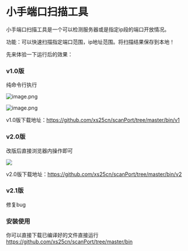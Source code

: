 # 小手端口扫描工具
 小手端口扫描工具是一个可以检测服务器或是指定ip段的端口开放情况。

功能：可以快速扫描指定端口范围，ip地址范围。将扫描结果保存到本地！

先来体验一下运行后的效果：

### v1.0版
纯命令行执行

![image.png](https://upload-images.jianshu.io/upload_images/19018717-e8826aa18d92aa57.png?imageMogr2/auto-orient/strip%7CimageView2/2/w/1240)

![image.png](https://upload-images.jianshu.io/upload_images/19018717-f62194125b0a4a5b.png?imageMogr2/auto-orient/strip%7CimageView2/2/w/1240)

v1.0版下载地址：https://github.com/xs25cn/scanPort/tree/master/bin/v1


### v2.0版
改版后直接浏览器内操作即可

![](https://tva1.sinaimg.cn/large/008i3skNly1gt4rg43sqgj30iq0h7aay.jpg)

v2.0版下载地址：https://github.com/xs25cn/scanPort/tree/master/bin/v2

### v2.1版 
修复bug

### 安装使用
你可以直接下载已编译好的文件直接运行
https://github.com/xs25cn/scanPort/tree/master/bin


